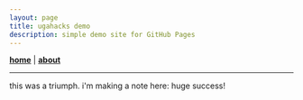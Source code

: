 ```yaml
---
layout: page
title: ugahacks demo
description: simple demo site for GitHub Pages
---
```


[**home**](index)  | [**about**](about)

---

this was a triumph.
i'm making a note here: huge success!